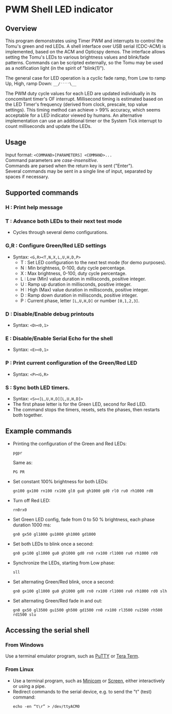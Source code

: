 # PWM Shell LED indicator

## Overview

This program demonstrates using Timer PWM and interrupts to control the Tomu's green and red LEDs.
A shell interface over USB serial (CDC-ACM) is implemented, based on the ACM and Opticspy demos.
The interface allows setting the Tomu's LEDs to various brightness values and blink/fade patterns.
Commands can be scripted externally, so the Tomu may be used as a notification light (in the spirit of "blink(1)").

The general case for LED operation is a cyclic fade ramp, from Low to ramp Up, High, ramp Down: ```__/⁻⁻⁻⁻\__```

The PWM duty cycle values for each LED are updated individually in its concomitant timer's OF interrupt.
Millisecond timing is estimated based on the LED Timer's frequency (derived from clock, prescale, top value settings).
This timing method can achieve > 99% accuracy, which seems acceptable for a LED indicator viewed by humans.
An alternative implementation can use an additional timer or the System Tick interrupt to count milliseconds and update the LEDs.

## Usage

Input format: ``<COMMAND>[PARAMETERS] <COMMAND>...``  
Command parameters are *case-insensitive*.  
Commands are parsed when the return key is sent ("Enter").  
Several commands may be sent in a single line of input, separated by spaces if necessary.

## Supported commands

### H : Print help message

### T : Advance both LEDs to their next test mode
* Cycles through several demo configurations.

### G,R : Configure Green/Red LED settings
* Syntax: ``<G,R><T,N,X,L,U,H,D,P>``
    * T : Set LED configuration to the next test mode (for demo purposes).
    * N : Min brightness, 0-100, duty cycle percentage.
    * X : Max brightness, 0-100, duty cycle percentage.
    * L : Low (Min) value duration in millisconds, positive integer.
    * U : Ramp up duration in millisconds, positive integer.
    * H : High (Max) value duration in millisconds, positive integer.
    * D : Ramp down duration in millisconds, positive integer.
    * P : Current phase, letter ``[L,U,H,D]`` or number ``[0,1,2,3]``.

### D : Disable/Enable debug printouts
* Syntax: ``<D><0,1>``

### E : Disable/Enable Serial Echo for the shell
* Syntax: ``<E><0,1>``

### P : Print current configuration of the Green/Red LED
* Syntax: ``<P><G,R>``

### S : Sync both LED timers.
* Syntax: ``<S><[L,U,H,D][L,U,H,D]>``
* The first phase letter is for the Green LED, second for Red LED.
* The command stops the timers, resets, sets the phases, then restarts both together.


## Example commands

* Printing the configuration of the Green and Red LEDs:
    ```
    pgpr
    ```
    Same as:
    ```
    PG PR
    ```
* Set constant 100% brightness for both LEDs:
    ```
    gn100 gx100 rn100 rx100 gl0 gu0 gh1000 gd0 rl0 ru0 rh1000 rd0
    ```
* Turn off Red LED:
    ```
    rn0rx0
    ```
* Set Green LED config, fade from 0 to 50 % brightness, each phase duration 1000 ms:
    ```
    gn0 gx50 gl1000 gu1000 gh1000 gd1000
    ```
* Set both LEDs to blink once a second:
    ```
    gn0 gx100 gl1000 gu0 gh1000 gd0 rn0 rx100 rl1000 ru0 rh1000 rd0
    ```
* Synchronize the LEDs, starting from Low phase:
    ```
    sll
    ```
* Set alternating Green/Red blink, once a second:
    ```
    gn0 gx100 gl1000 gu0 gh1000 gd0 rn0 rx100 rl1000 ru0 rh1000 rd0 slh
    ```
* Set alternating Green/Red fade in and out:
    ```
    gn0 gx50 gl3500 gu1500 gh500 gd1500 rn0 rx100 rl3500 ru1500 rh500 rd1500 slu
    ```

## Accessing the serial shell

### From Windows

Use a terminal emulator program, such as [PuTTY](https://www.putty.org/) or [Tera Term](https://ttssh2.osdn.jp/index.html.en).

### From Linux

* Use a terminal program, such as [Minicom](https://en.wikipedia.org/wiki/Minicom) or [Screen](https://en.wikipedia.org/wiki/GNU_Screen), either interactively or using a pipe.
* Redirect commands to the serial device, e.g. to send the "t" (test) command:
    ```
    echo -en “t\r” > /dev/ttyACM0
    ```